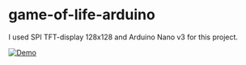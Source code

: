 # game-of-life-arduino

I used SPI TFT-display 128x128 and Arduino Nano v3 for this project.

[![Demo](https://img.youtube.com/vi/bucapy8LIVU/0.jpg)](https://www.youtube.com/watch?v=bucapy8LIVU)
